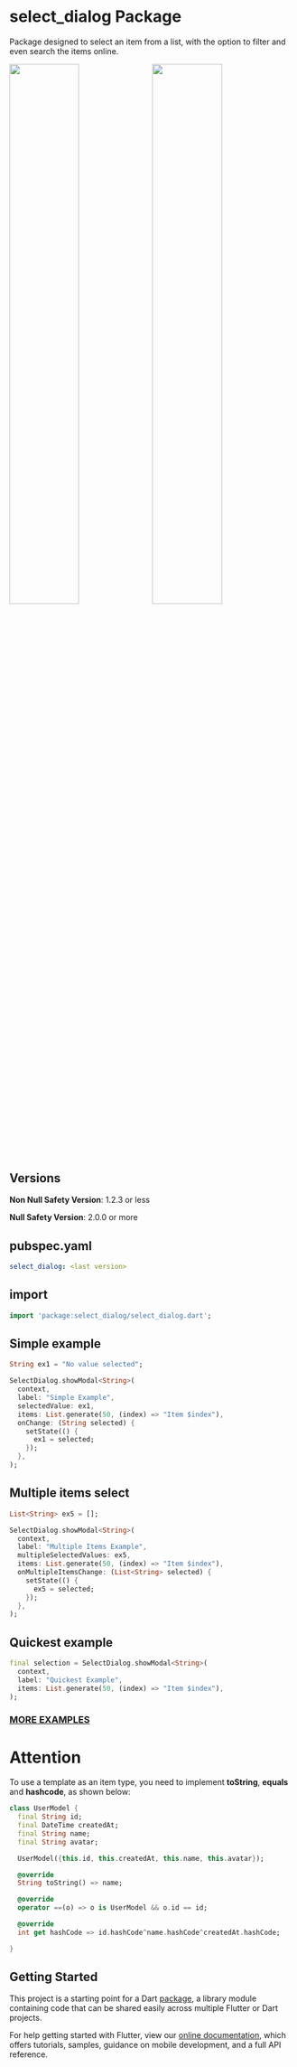 # select_dialog Package

Package designed to select an item from a list, with the option to filter and even search the items online.

<img src="https://user-images.githubusercontent.com/16373553/94357714-95d4fc80-0071-11eb-8b99-9cff034a1ece.png" width="49.5%" /> <img src="https://user-images.githubusercontent.com/16373553/94357674-4098eb00-0071-11eb-8985-45edf99b9812.png" width="49.5%" />

## Versions
**Non Null Safety Version**: 1.2.3 or less

**Null Safety Version**: 2.0.0 or more

## pubspec.yaml
```yaml
select_dialog: <last version>
```

## import
```dart
import 'package:select_dialog/select_dialog.dart';
```

## Simple example
```dart
String ex1 = "No value selected";

SelectDialog.showModal<String>(
  context,
  label: "Simple Example",
  selectedValue: ex1,
  items: List.generate(50, (index) => "Item $index"),
  onChange: (String selected) {
    setState(() {
      ex1 = selected;
    });
  },
);
```

## Multiple items select
```dart
List<String> ex5 = [];

SelectDialog.showModal<String>(
  context,
  label: "Multiple Items Example",
  multipleSelectedValues: ex5,
  items: List.generate(50, (index) => "Item $index"),
  onMultipleItemsChange: (List<String> selected) {
    setState(() {
      ex5 = selected;
    });
  },
); 
```

## Quickest example
```dart
final selection = SelectDialog.showModal<String>(
  context,
  label: "Quickest Example",
  items: List.generate(50, (index) => "Item $index"),
);
```

### [MORE EXAMPLES](https://github.com/davidsdearaujo/select_dialog/tree/master/example)


# Attention
To use a template as an item type, you need to implement **toString**, **equals** and **hashcode**, as shown below:

```dart
class UserModel {
  final String id;
  final DateTime createdAt;
  final String name;
  final String avatar;

  UserModel({this.id, this.createdAt, this.name, this.avatar});

  @override
  String toString() => name;

  @override
  operator ==(o) => o is UserModel && o.id == id;

  @override
  int get hashCode => id.hashCode^name.hashCode^createdAt.hashCode;

}
```


## Getting Started

This project is a starting point for a Dart
[package](https://flutter.dev/developing-packages/),
a library module containing code that can be shared easily across
multiple Flutter or Dart projects.

For help getting started with Flutter, view our 
[online documentation](https://flutter.dev/docs), which offers tutorials, 
samples, guidance on mobile development, and a full API reference.
